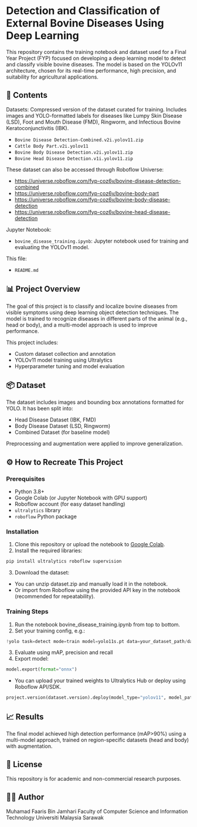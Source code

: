# Detection and Classification of External Bovine Diseases Using Deep Learning

This repository contains the training notebook and dataset used for a Final Year Project (FYP) focused on developing a deep learning model to detect and classify visible bovine diseases. The model is based on the YOLOv11 architecture, chosen for its real-time performance, high precision, and suitability for agricultural applications.

## 📁 Contents
Datasets:
Compressed version of the dataset curated for training. Includes images and YOLO-formatted labels for diseases like Lumpy Skin Disease (LSD), Foot and Mouth Disease (FMD), Ringworm, and Infectious Bovine Keratoconjunctivitis (IBK).
- `Bovine Disease Detection-Combined.v2i.yolov11.zip`
- `Cattle Body Part.v2i.yolov11` 
- `Bovine Body Disease Detection.v2i.yolov11.zip`
- `Bovine Head Disease Detection.v1i.yolov11.zip`

These dataset can also be accessed through Roboflow Universe:
- https://universe.roboflow.com/fyp-coz6v/bovine-disease-detection-combined
- https://universe.roboflow.com/fyp-coz6v/bovine-body-part
- https://universe.roboflow.com/fyp-coz6v/bovine-body-disease-detection
- https://universe.roboflow.com/fyp-coz6v/bovine-head-disease-detection

Jupyter Notebook:
- `bovine_disease_training.ipynb`: Jupyter notebook used for training and evaluating the YOLOv11 model.

This file:
- `README.md`

## 📊 Project Overview

The goal of this project is to classify and localize bovine diseases from visible symptoms using deep learning object detection techniques. The model is trained to recognize diseases in different parts of the animal (e.g., head or body), and a multi-model approach is used to improve performance.

This project includes:
- Custom dataset collection and annotation
- YOLOv11 model training using Ultralytics
- Hyperparameter tuning and model evaluation

## 📦 Dataset

The dataset includes images and bounding box annotations formatted for YOLO. It has been split into:
- Head Disease Dataset (IBK, FMD)
- Body Disease Dataset (LSD, Ringworm)
- Combined Dataset (for baseline model)

Preprocessing and augmentation were applied to improve generalization.

## ⚙️ How to Recreate This Project

### Prerequisites

- Python 3.8+
- Google Colab (or Jupyter Notebook with GPU support)
- Roboflow account (for easy dataset handling)
- `ultralytics` library
- `roboflow` Python package

### Installation

1. Clone this repository or upload the notebook to [Google Colab](https://colab.research.google.com).
2. Install the required libraries:

```bash
pip install ultralytics roboflow supervision
```

3. Download the dataset:
- You can unzip dataset.zip and manually load it in the notebook.
- Or import from Roboflow using the provided API key in the notebook (recommended for repeatability).

### Training Steps
1. Run the notebook bovine_disease_training.ipynb from top to bottom.
2. Set your training config, e.g.:
```Python
!yolo task=detect mode=train model=yolo11s.pt data=your_dataset_path/data.yaml epochs=100 imgsz=640 optimizer=AdamW cos_lr=True patience=10
```
3. Evaluate using mAP, precision and recall
4. Export model:
```Python
model.export(format="onnx")
```
- You can upload your trained weights to Ultralytics Hub or deploy using Roboflow API/SDK.
```Python
project.version(dataset.version).deploy(model_type="yolov11", model_path=f"{HOME}/runs/detect/train/")
```
## 📈 Results
The final model achieved high detection performance (mAP>90%) using a multi-model approach, trained on region-specific datasets (head and body) with augmentation.

## 📜 License
This repository is for academic and non-commercial research purposes.

## 🙋‍♂️ Author
Muhamad Faaris Bin Jamhari
Faculty of Computer Science and Information Technology
Universiti Malaysia Sarawak

